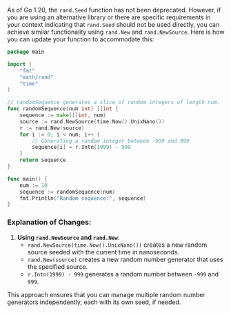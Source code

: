 As of Go 1.20, the `rand.Seed` function has not been deprecated. However, if you are using an alternative library or there are specific requirements in your context indicating that `rand.Seed` should not be used directly, you can achieve similar functionality using `rand.New` and `rand.NewSource`. Here is how you can update your function to accommodate this:

```go
package main

import (
    "fmt"
    "math/rand"
    "time"
)

// randomSequence generates a slice of random integers of length num.
func randomSequence(num int) []int {
    sequence := make([]int, num)
    source := rand.NewSource(time.Now().UnixNano())
    r := rand.New(source)
    for i := 0; i < num; i++ {
        // Generating a random integer between -999 and 999
        sequence[i] = r.Intn(1999) - 999
    }
    return sequence
}

func main() {
    num := 10
    sequence := randomSequence(num)
    fmt.Println("Random sequence:", sequence)
}
```

### Explanation of Changes:

1. **Using `rand.NewSource` and `rand.New`**:
   - `rand.NewSource(time.Now().UnixNano())` creates a new random source seeded with the current time in nanoseconds.
   - `rand.New(source)` creates a new random number generator that uses the specified source.
   - `r.Intn(1999) - 999` generates a random number between `-999` and `999`.

This approach ensures that you can manage multiple random number generators independently, each with its own seed, if needed.